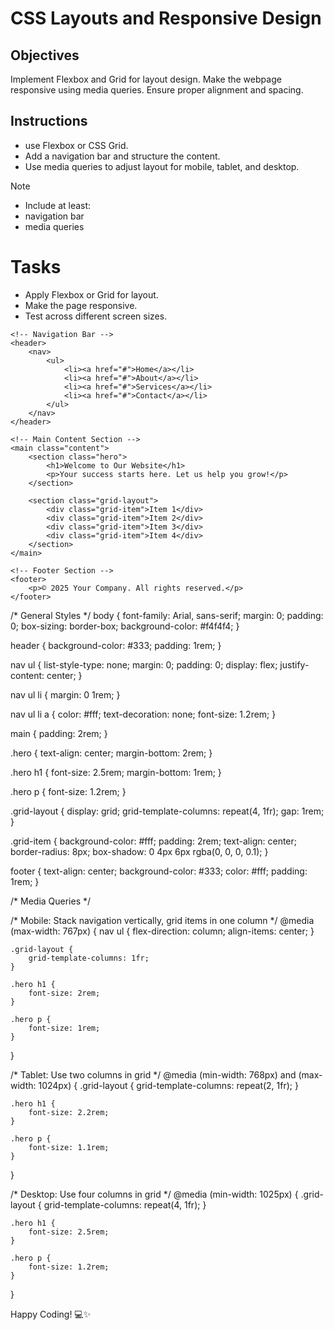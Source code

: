 # CSS Layouts and Responsive Design

## Objectives

Implement Flexbox and Grid for layout design.
Make the webpage responsive using media queries.
Ensure proper alignment and spacing.

## Instructions

- use Flexbox or CSS Grid.
- Add a navigation bar and structure the content.
- Use media queries to adjust layout for mobile, tablet, and desktop.

>[!NOTE]
>  - Include at least:
>  - navigation bar
>  - media queries

# Tasks

- Apply Flexbox or Grid for layout.
- Make the page responsive.
- Test across different screen sizes.


<!DOCTYPE html>
<html lang="en">
<head>
    <meta charset="UTF-8">
    <meta name="viewport" content="width=device-width, initial-scale=1.0">
    <title>Responsive Webpage with Flexbox and Grid</title>
    <link rel="stylesheet" href="styles.css">
</head>
<body>

    <!-- Navigation Bar -->
    <header>
        <nav>
            <ul>
                <li><a href="#">Home</a></li>
                <li><a href="#">About</a></li>
                <li><a href="#">Services</a></li>
                <li><a href="#">Contact</a></li>
            </ul>
        </nav>
    </header>

    <!-- Main Content Section -->
    <main class="content">
        <section class="hero">
            <h1>Welcome to Our Website</h1>
            <p>Your success starts here. Let us help you grow!</p>
        </section>
        
        <section class="grid-layout">
            <div class="grid-item">Item 1</div>
            <div class="grid-item">Item 2</div>
            <div class="grid-item">Item 3</div>
            <div class="grid-item">Item 4</div>
        </section>
    </main>

    <!-- Footer Section -->
    <footer>
        <p>© 2025 Your Company. All rights reserved.</p>
    </footer>

</body>
</html>


/* General Styles */
body {
    font-family: Arial, sans-serif;
    margin: 0;
    padding: 0;
    box-sizing: border-box;
    background-color: #f4f4f4;
}

header {
    background-color: #333;
    padding: 1rem;
}

nav ul {
    list-style-type: none;
    margin: 0;
    padding: 0;
    display: flex;
    justify-content: center;
}

nav ul li {
    margin: 0 1rem;
}

nav ul li a {
    color: #fff;
    text-decoration: none;
    font-size: 1.2rem;
}

main {
    padding: 2rem;
}

.hero {
    text-align: center;
    margin-bottom: 2rem;
}

.hero h1 {
    font-size: 2.5rem;
    margin-bottom: 1rem;
}

.hero p {
    font-size: 1.2rem;
}

.grid-layout {
    display: grid;
    grid-template-columns: repeat(4, 1fr);
    gap: 1rem;
}

.grid-item {
    background-color: #fff;
    padding: 2rem;
    text-align: center;
    border-radius: 8px;
    box-shadow: 0 4px 6px rgba(0, 0, 0, 0.1);
}

footer {
    text-align: center;
    background-color: #333;
    color: #fff;
    padding: 1rem;
}

/* Media Queries */

/* Mobile: Stack navigation vertically, grid items in one column */
@media (max-width: 767px) {
    nav ul {
        flex-direction: column;
        align-items: center;
    }
    
    .grid-layout {
        grid-template-columns: 1fr;
    }

    .hero h1 {
        font-size: 2rem;
    }

    .hero p {
        font-size: 1rem;
    }
}

/* Tablet: Use two columns in grid */
@media (min-width: 768px) and (max-width: 1024px) {
    .grid-layout {
        grid-template-columns: repeat(2, 1fr);
    }

    .hero h1 {
        font-size: 2.2rem;
    }

    .hero p {
        font-size: 1.1rem;
    }
}

/* Desktop: Use four columns in grid */
@media (min-width: 1025px) {
    .grid-layout {
        grid-template-columns: repeat(4, 1fr);
    }

    .hero h1 {
        font-size: 2.5rem;
    }

    .hero p {
        font-size: 1.2rem;
    }
}

Happy Coding! 💻✨
